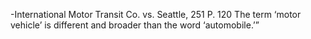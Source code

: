 -International Motor Transit Co. vs. Seattle, 251 P. 120 The term ‘motor vehicle’ is different and broader than the word ‘automobile.’”